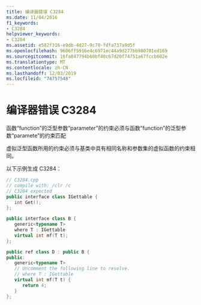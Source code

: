 ```yaml
---
title: 编译器错误 C3284
ms.date: 11/04/2016
f1_keywords:
- C3284
helpviewer_keywords:
- C3284
ms.assetid: e582f316-e9db-4d27-9c70-fdfa737a9d5f
ms.openlocfilehash: 9606ff5916e4c6971ec44a9d277bb980701ed169
ms.sourcegitcommit: 16fa847794b60bf40c67d20f74751a67fccb602e
ms.translationtype: MT
ms.contentlocale: zh-CN
ms.lasthandoff: 12/03/2019
ms.locfileid: "74757548"
---
```

# <a name="compiler-error-c3284"></a>编译器错误 C3284

函数“function”的泛型参数“parameter”的约束必须与函数“function”的泛型参数“paramete”的约束匹配

虚拟泛型函数所用的约束必须与基类中具有相同名称和参数集的虚拟函数的约束相同。

以下示例生成 C3284：

```cpp
// C3284.cpp
// compile with: /clr /c
// C3284 expected
public interface class IGettable {
   int Get();
};

public interface class B {
   generic<typename T>
   where T : IGettable
   virtual int mf(T t);
};

public ref class D : public B {
public:
   generic<typename T>
   // Uncomment the following line to resolve.
   // where T : IGettable
   virtual int mf(T t) {
      return 4;
   }
};
```
